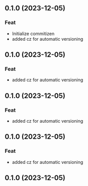 ## 0.1.0 (2023-12-05)

### Feat

- Initialize commitizen
- added cz for automatic versioning

## 0.1.0 (2023-12-05)

### Feat

- added cz for automatic versioning

## 0.1.0 (2023-12-05)

### Feat

- added cz for automatic versioning

## 0.1.0 (2023-12-05)

### Feat

- added cz for automatic versioning

## 0.1.0 (2023-12-05)